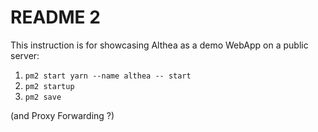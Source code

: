 # README 2

This instruction is for showcasing Althea as a demo WebApp on a public server:

1. `pm2 start yarn --name althea -- start`
2. `pm2 startup`
3. `pm2 save`

(and Proxy Forwarding ?)
